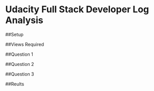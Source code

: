 # Udacity Full Stack Developer Log Analysis

##Setup

##Views Required

##Question 1 

##Question 2

##Question 3

##Reults

